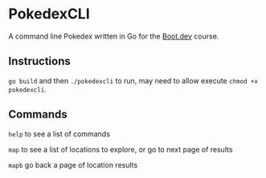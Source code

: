 # PokedexCLI

A command line Pokedex written in Go for the [Boot.dev](https://boot.dev) course. 

## Instructions
`go build` and then `./pokedexcli` to run, may need to allow execute `chmod +x pokedexcli`. 

## Commands
`help` to see a list of commands

`map` to see a list of locations to explore, or go to next page of results

`mapb` go back a page of location results

